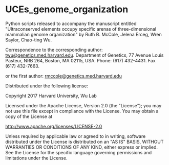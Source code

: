# UCEs_genome_organization

Python scripts released to accompany the manuscript entitled "Ultraconserved elements occupy specific arenas of three-dimensional mammalian genome organization" by Ruth B. McCole, Jelena Erceg, Wren Saylor, Chao-ting Wu.

Correspondence to the corresponding author: twu@genetics.med.harvard.edu. Department of Genetics, 77 Avenue Louis Pasteur, NRB 264, Boston, MA 02115, USA. Phone: (617) 432-4431. Fax (617) 432-7663.

or the first author: rmccole@genetics.med.harvard.edu

Distributed under the following license:

Copyright 2017 Harvard University, Wu Lab

Licensed under the Apache License, Version 2.0 (the "License"); you may not use this file except in compliance with the License. You may obtain a copy of the License at

http://www.apache.org/licenses/LICENSE-2.0

Unless required by applicable law or agreed to in writing, software distributed under the License is distributed on an "AS IS" BASIS, WITHOUT WARRANTIES OR CONDITIONS OF ANY KIND, either express or implied. See the License for the specific language governing permissions and limitations under the License.
